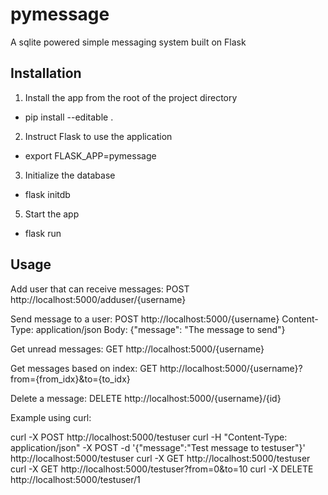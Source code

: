 # pymessage

A sqlite powered simple messaging system built on Flask

## Installation

1. Install the app from the root of the project directory
* pip install --editable .

2. Instruct Flask to use the application
* export FLASK_APP=pymessage

3. Initialize the database
* flask initdb

5. Start the app
* flask run

## Usage

Add user that can receive messages:
POST http://localhost:5000/adduser/{username}

Send message to a user:
POST http://localhost:5000/{username}
Content-Type: application/json
Body: {"message": "The message to send"}

Get unread messages:
GET http://localhost:5000/{username}

Get messages based on index:
GET http://localhost:5000/{username}?from={from_idx}&to={to_idx}

Delete a message:
DELETE http://localhost:5000/{username}/{id}

Example using curl:

curl -X POST http://localhost:5000/testuser
curl -H "Content-Type: application/json" -X POST -d '{"message":"Test message to testuser"}' http://localhost:5000/testuser
curl -X GET http://localhost:5000/testuser
curl -X GET http://localhost:5000/testuser?from=0&to=10
curl -X DELETE http://localhost:5000/testuser/1

